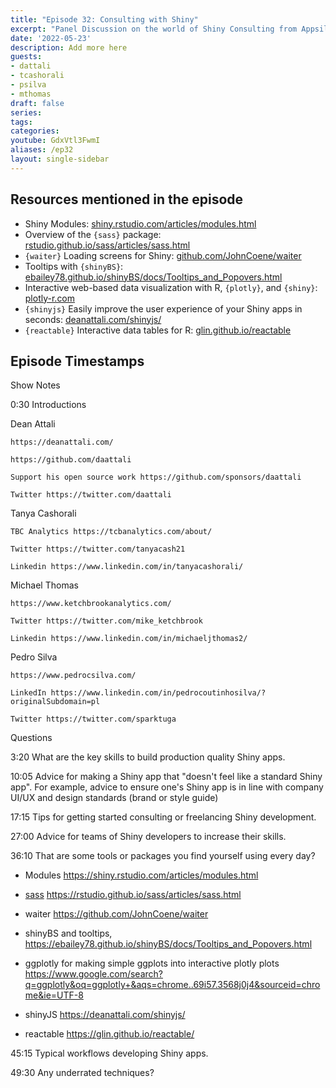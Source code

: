 ```yaml
---
title: "Episode 32: Consulting with Shiny" 
excerpt: "Panel Discussion on the world of Shiny Consulting from Appsilon's Shiny Conference!"
date: '2022-05-23'
description: Add more here
guests:
- dattali
- tcashorali
- psilva
- mthomas
draft: false
series:
tags:
categories:
youtube: GdxVtl3FwmI
aliases: /ep32
layout: single-sidebar
---
```


## Resources mentioned in the episode

* Shiny Modules: [shiny.rstudio.com/articles/modules.html](https://shiny.rstudio.com/articles/modules.html)
* Overview of the `{sass}` package: [rstudio.github.io/sass/articles/sass.html](https://rstudio.github.io/sass/articles/sass.html)
* `{waiter}` Loading screens for Shiny: [github.com/JohnCoene/waiter](https://github.com/JohnCoene/waiter)
* Tooltips with `{shinyBS}`: [ebailey78.github.io/shinyBS/docs/Tooltips_and_Popovers.html](https://ebailey78.github.io/shinyBS/docs/Tooltips_and_Popovers.html)
* Interactive web-based data visualization with R, `{plotly}`, and `{shiny}`: [plotly-r.com](https://plotly-r.com)
* `{shinyjs}` Easily improve the user experience of your Shiny apps in seconds: [deanattali.com/shinyjs/](https://deanattali.com/shinyjs/)
* `{reactable}` Interactive data tables for R: [glin.github.io/reactable](https://glin.github.io/reactable)

## Episode Timestamps


Show Notes

0:30 Introductions

Dean Attali 

    https://deanattali.com/

    https://github.com/daattali

    Support his open source work https://github.com/sponsors/daattali

    Twitter https://twitter.com/daattali

Tanya Cashorali

    TBC Analytics https://tcbanalytics.com/about/

    Twitter https://twitter.com/tanyacash21

    Linkedin https://www.linkedin.com/in/tanyacashorali/

Michael Thomas

    https://www.ketchbrookanalytics.com/

    Twitter https://twitter.com/mike_ketchbrook

    Linkedin https://www.linkedin.com/in/michaeljthomas2/

Pedro Silva

    https://www.pedrocsilva.com/

    LinkedIn https://www.linkedin.com/in/pedrocoutinhosilva/?originalSubdomain=pl

    Twitter https://twitter.com/sparktuga 



Questions

3:20  What are the key skills to build production quality Shiny apps.

10:05 Advice for making a Shiny app that "doesn't feel like a standard Shiny app". For example, advice to ensure one's Shiny app is in line with company UI/UX and design standards (brand or style guide)

17:15 Tips for getting started consulting or freelancing Shiny development. 

27:00 Advice for teams of Shiny developers to increase their skills.

36:10 That are some tools or packages you find yourself using every day? 

- Modules https://shiny.rstudio.com/articles/modules.html

- [sass](https://sass-lang.com/) https://rstudio.github.io/sass/articles/sass.html

- waiter https://github.com/JohnCoene/waiter

- shinyBS and tooltips, https://ebailey78.github.io/shinyBS/docs/Tooltips_and_Popovers.html

- ggplotly for making simple ggplots into interactive plotly plots https://www.google.com/search?q=ggplotly&oq=ggplotly+&aqs=chrome..69i57.3568j0j4&sourceid=chrome&ie=UTF-8

- shinyJS https://deanattali.com/shinyjs/

- reactable https://glin.github.io/reactable/

45:15 Typical workflows developing Shiny apps. 

49:30 Any underrated techniques?

